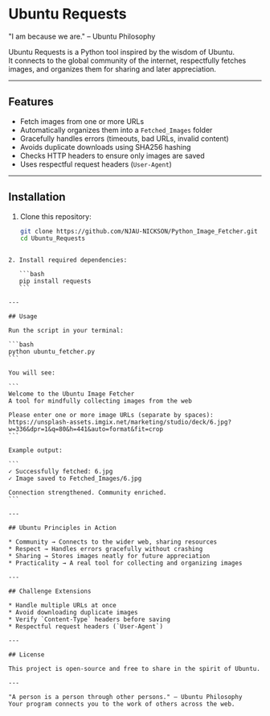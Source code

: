 # Ubuntu Requests
"I am because we are." – Ubuntu Philosophy

Ubuntu Requests is a Python tool inspired by the wisdom of Ubuntu.  
It connects to the global community of the internet, respectfully fetches images, and organizes them for sharing and later appreciation.

---

## Features
- Fetch images from one or more URLs
- Automatically organizes them into a `Fetched_Images` folder
- Gracefully handles errors (timeouts, bad URLs, invalid content)
- Avoids duplicate downloads using SHA256 hashing
- Checks HTTP headers to ensure only images are saved
- Uses respectful request headers (`User-Agent`)

---

## Installation
1. Clone this repository:
   ```bash
   git clone https://github.com/NJAU-NICKSON/Python_Image_Fetcher.git
   cd Ubuntu_Requests
````

2. Install required dependencies:

   ```bash
   pip install requests
   ```

---

## Usage

Run the script in your terminal:

```bash
python ubuntu_fetcher.py
```

You will see:

```
Welcome to the Ubuntu Image Fetcher
A tool for mindfully collecting images from the web

Please enter one or more image URLs (separate by spaces):  https://unsplash-assets.imgix.net/marketing/studio/deck/6.jpg?w=336&dpr=1&q=80&h=441&auto=format&fit=crop
```

Example output:

```
✓ Successfully fetched: 6.jpg
✓ Image saved to Fetched_Images/6.jpg

Connection strengthened. Community enriched.
```

---

## Ubuntu Principles in Action

* Community → Connects to the wider web, sharing resources
* Respect → Handles errors gracefully without crashing
* Sharing → Stores images neatly for future appreciation
* Practicality → A real tool for collecting and organizing images

---

## Challenge Extensions

* Handle multiple URLs at once
* Avoid downloading duplicate images
* Verify `Content-Type` headers before saving
* Respectful request headers (`User-Agent`)

---

## License

This project is open-source and free to share in the spirit of Ubuntu.

---

"A person is a person through other persons." – Ubuntu Philosophy
Your program connects you to the work of others across the web.